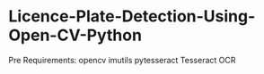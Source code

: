 # Licence-Plate-Detection-Using-Open-CV-Python
Pre Requirements: opencv
                  imutils
                  pytesseract 
                  Tesseract OCR 
